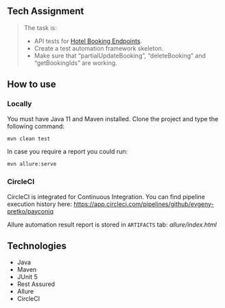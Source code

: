 ## Tech Assignment

> The task is:
> - API tests for [Hotel Booking Endpoints](http://restful-booker.herokuapp.com/apidoc/index.html#api-Booking-GetBookings).
> - Create a test automation framework skeleton.
> - Make sure that “partialUpdateBooking”, “deleteBooking” and “getBookingIds” are working.

## How to use

### Locally

You must have Java 11 and Maven installed. Clone the project and type the following command:
```sh
mvn clean test
```
In case you require a report you could run:
```sh
mvn allure:serve
```

### CircleCI

CircleCI is integrated for Continuous Integration. You can find pipeline execution history here: https://app.circleci.com/pipelines/github/evgeny-pretko/payconiq

Allure automation result report is stored in `ARTIFACTS` tab: _allure/index.html_

## Technologies

- Java
- Maven
- JUnit 5
- Rest Assured
- Allure
- CircleCI
